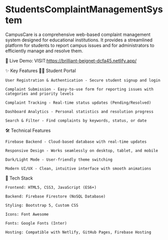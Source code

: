 # StudentsComplaintManagementSystem
CampusCare is a comprehensive web-based complaint management system designed for educational institutions. It provides a streamlined platform for students to report campus issues and for administrators to efficiently manage and resolve them.

🚀 Live Demo:
VISIT:https://brilliant-beignet-dcfa45.netlify.app/

✨ Key Features
👨‍🎓 Student Portal

    User Registration & Authentication - Secure student signup and login

    Complaint Submission - Easy-to-use form for reporting issues with categories and priority levels

    Complaint Tracking - Real-time status updates (Pending/Resolved)

    Dashboard Analytics - Personal statistics and resolution progress

    Search & Filter - Find complaints by keywords, status, or date


🛠 Technical Features

    Firebase Backend - Cloud-based database with real-time updates

    Responsive Design - Works seamlessly on desktop, tablet, and mobile

    Dark/Light Mode - User-friendly theme switching

    Modern UI/UX - Clean, intuitive interface with smooth animations

🚀 Tech Stack

    Frontend: HTML5, CSS3, JavaScript (ES6+)

    Backend: Firebase Firestore (NoSQL Database)

    Styling: Bootstrap 5, Custom CSS

    Icons: Font Awesome

    Fonts: Google Fonts (Inter)

    Hosting: Compatible with Netlify, GitHub Pages, Firebase Hosting
